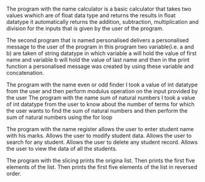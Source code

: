 The program with the name calculator is a basic calculator that takes two values wwhich are of float data type and returns the results in float datatype
it automatically returns the addition, subtraction, multiplication and division for the inputs that is given by the user of the program.

The second program that is named personalised delivers a personalised message to the user of the program in this program two variable(i.e. a and b) are taken of string datatype in which variable a will hold the value of first name and variable b will hold the value of last name and then in the print function a personalised message was created by using these variable and concatenation.

The program with the name even or odd finder I took a value of int datatype from the user and then perform modulus operation on the input provided by the user 
The program with the name sum of natural numbers I took a value of int datatype from the user to know about the number of terms for which the user wants to find the sum of natural numbers and then perform the sum of natural numbers using the for loop


The program with the name register allows the user to enter student name with his marks. Allows the user to modify student data. Allows the user to search for any student. Allows the user to delete any student record. Allows the user to view the data of all the students.

The program with the slicing prints the origina list. Then prints the first five elements of the list. Then prints the first five elements of the list in reversed order.
